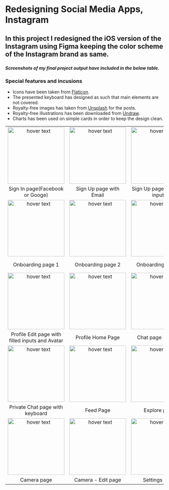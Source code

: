 # Redesigning Social Media Apps, Instagram


<h2>
In this project I redesigned the iOS version of the Instagram using Figma keeping the color scheme of the Instagram brand as same.</h2>
<h3></h3>
<h5>Screenshots of my final project output have included in the below table.</h5>
<h3>Special features and incusions</h3>

- Icons have been taken from [Flaticon](https://flaticon.com/).
- The presented keyboard has designed as such that main elements are not covered.
- Royalty-free images has taken from [Unsplash](https://unsplash.com/) for the posts.
- Royalty-free illustrations has been downloaded from [Undraw](https://undraw.com/).
- Charts has been used on simple cards in order to keep the design clean.

 |  | |  |  |
| :---: | :---: | :---: | :---: |
| <img src="https://github.com/amayananayakkara/instaUI/blob/main/JPG/Sign%20Up-%20social%20mediafig.jpg" width="180" title="hover text" > |  <img src="https://github.com/amayananayakkara/instaUI/blob/main/JPG/Sign%20Up-%20with%20emailfig.jpg" width="180" title="hover text" > |  <img src="https://github.com/amayananayakkara/instaUI/blob/main/JPG/Sign%20Up-%20with%20emailfig-2.jpg" width="180" title="hover text" > |  <img src="https://github.com/amayananayakkara/instaUI/blob/main/JPG/Sign%20In-%20with%20keyboardfig.jpg" width="180" title="hover text" > |
| Sign In page(Facebook or Googe) | Sign Up page with Email | Sign Up page with filed inputs | Sign In with the keyboard |
| <img src="https://github.com/amayananayakkara/instaUI/blob/main/JPG/Onboarding%20page%201fig.jpg" width="180" title="hover text" > |  <img src="https://github.com/amayananayakkara/instaUI/blob/main/JPG/Onboarding%20page%202fig.jpg" width="180" title="hover text" > |  <img src="https://github.com/amayananayakkara/instaUI/blob/main/JPG/Onboarding%20page%203fig.jpg" width="180" title="hover text" > |  <img src="https://github.com/amayananayakkara/instaUI/blob/main/JPG/Profilefig.jpg" width="180" title="hover text" > |
| Onboarding page 1 | Onboarding page 2 | Onboarding page 3 | Profile Edit page without Avatar |
| <img src="https://github.com/amayananayakkara/instaUI/blob/main/JPG/Profile-%20filledfig.jpg" width="180" title="hover text" > |  <img src="https://github.com/amayananayakkara/instaUI/blob/main/JPG/Profile%20pagefig.jpg" width="180" title="hover text" > |  <img src="https://github.com/amayananayakkara/instaUI/blob/main/JPG/Messages%20pagefig.jpg" width="180" title="hover text" > |  <img src="https://github.com/amayananayakkara/instaUI/blob/main/JPG/Private%20chat%20pagefig.jpg" width="180" title="hover text" > |
| Profile Edit page with filled inputs and Avatar | Profile Home Page | Chat page - Home | Private Chat page - blank |
| <img src="https://github.com/amayananayakkara/instaUI/blob/main/JPG/Private%20chat%20pagefig-1.jpg" width="180" title="hover text" > |  <img src="https://github.com/amayananayakkara/instaUI/blob/main/JPG/Feed%20page%20with%20stories%2C%20posts%2C%20and%20tab%20barfig.jpg" width="180" title="hover text" > |  <img src="https://github.com/amayananayakkara/instaUI/blob/main/JPG/Explore%20Pagefig.jpg" width="180" title="hover text" > |  <img src="https://github.com/amayananayakkara/instaUI/blob/main/JPG/Explore%20page%20with%20an%20active%20search%20bar%20%E2%80%A2fig.jpg" width="180" title="hover text" > |
| Private Chat page with keyboard | Feed Page | Explore page | Explore page with active search bar |
| <img src="https://github.com/amayananayakkara/instaUI/blob/main/JPG/Camera%20pagefig.jpg" width="180" title="hover text" > |  <img src="https://github.com/amayananayakkara/instaUI/blob/main/JPG/Camera%20page-editfig.jpg" width="180" title="hover text" > |  <img src="https://github.com/amayananayakkara/instaUI/blob/main/JPG/Settings%20pagefig.jpg" width="180" title="hover text" > |  <img src="https://github.com/amayananayakkara/instaUI/blob/main/JPG/Analytics%20pagefig.jpg" width="180" title="hover text" > |
| Camera page | Camera - Edit page | Settings page | Analytics page |
